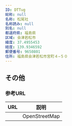 ```yaml
---
ID: DTTug
総称: null
名称: 松尾社
名称読み: null
別名: null
都道府県: 福島県
区域: 会津若松市
緯度: 37.4955453
経度: 139.9346592
郵便番号: 9650801
住所: 福島県会津若松市宮町４−５０
---
```


## その他

### 参考URL

| URL | 説明          |
| --- | ------------- |
|     | OpenStreetMap |

